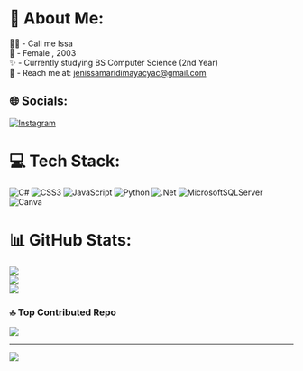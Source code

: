 # 💫 About Me:
👧🏽 - Call me Issa<br>🌸 - Female , 2003<br>✨ - Currently studying BS Computer Science (2nd Year)<br>💌 - Reach me at: jenissamaridimayacyac@gmail.com


## 🌐 Socials:
[![Instagram](https://img.shields.io/badge/Instagram-%23E4405F.svg?logo=Instagram&logoColor=white)](https://instagram.com/jen.issamari) 

# 💻 Tech Stack:
![C#](https://img.shields.io/badge/c%23-%23239120.svg?style=for-the-badge&logo=c-sharp&logoColor=white) ![CSS3](https://img.shields.io/badge/css3-%231572B6.svg?style=for-the-badge&logo=css3&logoColor=white) ![JavaScript](https://img.shields.io/badge/javascript-%23323330.svg?style=for-the-badge&logo=javascript&logoColor=%23F7DF1E) ![Python](https://img.shields.io/badge/python-3670A0?style=for-the-badge&logo=python&logoColor=ffdd54) ![.Net](https://img.shields.io/badge/.NET-5C2D91?style=for-the-badge&logo=.net&logoColor=white) ![MicrosoftSQLServer](https://img.shields.io/badge/Microsoft%20SQL%20Sever-CC2927?style=for-the-badge&logo=microsoft%20sql%20server&logoColor=white) ![Canva](https://img.shields.io/badge/Canva-%2300C4CC.svg?style=for-the-badge&logo=Canva&logoColor=white)
# 📊 GitHub Stats:
![](https://github-readme-stats.vercel.app/api?username=sseiac0re&theme=tokyonight&hide_border=false&include_all_commits=true&count_private=true)<br/>
![](https://github-readme-streak-stats.herokuapp.com/?user=sseiac0re&theme=tokyonight&hide_border=false)<br/>
![](https://github-readme-stats.vercel.app/api/top-langs/?username=sseiac0re&theme=tokyonight&hide_border=false&include_all_commits=true&count_private=true&layout=compact)

### 🔝 Top Contributed Repo
![](https://github-contributor-stats.vercel.app/api?username=sseiac0re&limit=5&theme=tokyonight&combine_all_yearly_contributions=true)

---
[![](https://visitcount.itsvg.in/api?id=sseiac0re&icon=7&color=0)](https://visitcount.itsvg.in)

<!-- Proudly created with GPRM ( https://gprm.itsvg.in ) -->
